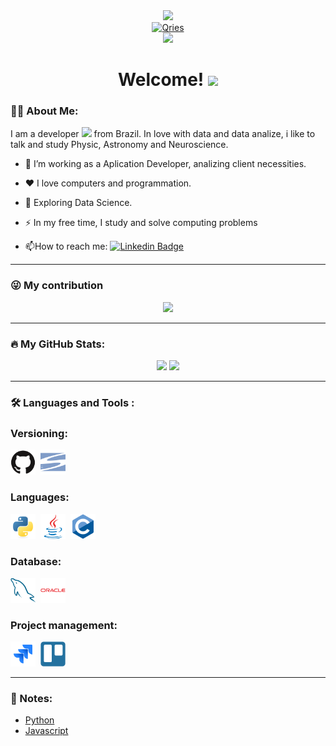<div id="header" align="center">
    <img src="https://media.giphy.com/media/fVPR3NSqLjVQFEPmP8/giphy.gif" width="200"/>
    <div id="badges">
        <a href="https://br.linkedin.com/in/barbara-m-7b6098126?trk=people-guest_people_search-card"><img alt="Qries" src="https://img.shields.io/badge/LinkedIn-0077B5?style=for-the-badge&logo=linkedin&logoColor=white"></a>
    </div>
    <img src="https://visitor-badge.glitch.me/badge?page_id=https://github.com/Minji0h/Minji0h/"/>
    <h1> Welcome! <img src="https://media.giphy.com/media/hvRJCLFzcasrR4ia7z/giphy.gif" width="30"/></h1>
</div>

### :woman_technologist: About Me:

I am a developer <img src="https://media.giphy.com/media/WUlplcMpOCEmTGBtBW/giphy.gif" width="30"> from Brazil. In love with data and data analize, i like to talk and study Physic, Astronomy and Neuroscience.


- :telescope: I’m working as a Aplication Developer, analizing client necessities.

- :heart: I love computers and programmation.

- :seedling: Exploring Data Science.

- :zap: In my free time, I study and solve computing problems

- :mailbox:How to reach me: [![Linkedin Badge](https://img.shields.io/badge/-Barbara-blue?style=flat&logo=Linkedin&logoColor=white)]("https://br.linkedin.com/in/barbara-m-7b6098126?trk=people-guest_people_search-card")

****
### :stuck_out_tongue_winking_eye: My contribution
<div align="center">
  
  <img height="150em" src="http://github-readme-streak-stats.herokuapp.com?user=Minji0h&theme=tokyonight&date_format=M%20j%5B%2C%20Y%5D&hide_border=true" />

</div>

****
### :fire: My GitHub Stats:
<div align="center">
<img height="150em" src="https://github-readme-stats.vercel.app/api?username=Minji0h&show_icons=true&hide_border=true&&count_private=true&include_all_commits=true&theme=tokyonight" />

<img height="150em" src="https://github-readme-stats.vercel.app/api/top-langs/?username=Minji0h&exclude_repo=github-readme-stats,Minji0h.github.io&theme=tokyonight&layout=compact&hide_border=true" />
 
</div>

****
### :hammer_and_wrench: Languages and Tools :
<div>
    <h3>Versioning:</h3>
    <img src="https://raw.githubusercontent.com/devicons/devicon/1119b9f84c0290e0f0b38982099a2bd027a48bf1/icons/github/github-original.svg" title="Github" alt="Github" width="40" height="40"/>&nbsp;
    <img src="https://raw.githubusercontent.com/devicons/devicon/1119b9f84c0290e0f0b38982099a2bd027a48bf1/icons/subversion/subversion-original.svg" title="SVN" alt="SVN" width="40" height="40"/>&nbsp;
</div>
<div>
    <h3>Languages: </h3>
    <img src="https://raw.githubusercontent.com/devicons/devicon/1119b9f84c0290e0f0b38982099a2bd027a48bf1/icons/python/python-original.svg" title="Python" alt="Python" width="40" height="40"/>&nbsp;
    <img src="https://raw.githubusercontent.com/devicons/devicon/1119b9f84c0290e0f0b38982099a2bd027a48bf1/icons/java/java-original.svg" title="Java" alt="Java" width="40" height="40"/>&nbsp;
    <img src="https://raw.githubusercontent.com/devicons/devicon/1119b9f84c0290e0f0b38982099a2bd027a48bf1/icons/c/c-original.svg" title="C" alt="C" width="40" height="40"/>&nbsp;
</div>
<div>
    <h3>Database: </h3>
    <img src="https://raw.githubusercontent.com/devicons/devicon/1119b9f84c0290e0f0b38982099a2bd027a48bf1/icons/mysql/mysql-original.svg" title="MySQL" alt="MySQL" width="40" height="40"/>&nbsp;
    <img src="https://raw.githubusercontent.com/devicons/devicon/1119b9f84c0290e0f0b38982099a2bd027a48bf1/icons/oracle/oracle-original.svg" title="Oracle" alt="Oracle" width="40" height="40"/>&nbsp;
</div>
<div>
    <h3>Project management: </h3>
    <img src="https://raw.githubusercontent.com/devicons/devicon/1119b9f84c0290e0f0b38982099a2bd027a48bf1/icons/jira/jira-original.svg" title="Jira" alt="Jira" width="40" height="40"/>&nbsp;
    <img src="https://raw.githubusercontent.com/devicons/devicon/1119b9f84c0290e0f0b38982099a2bd027a48bf1/icons/trello/trello-plain.svg" title="Trello" alt="Trello" width="40" height="40"/>&nbsp;
</div>

***
### 📓 Notes:
<div>
    <ul>
        <li><a href='https://www.notion.so/Python-afdf3003ae0844ce8fafdbfe22a46ec5'>Python</a></li>
        <li><a href='https://www.notion.so/JavaScript-8d3a6804f6894029ae07d538a3e7fd31'>Javascript</a></li>
    </ul>
</div>

